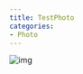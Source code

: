 ```yaml
---
title: TestPhoto
categories:
- Photo
---
```






![img](http://oss.interviewguide.cn/img/202205220035271.png)